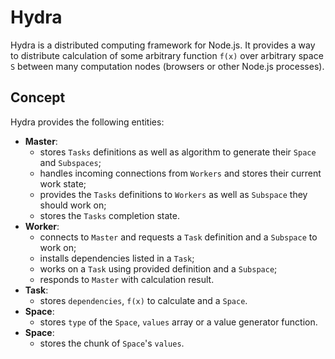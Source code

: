 # Hydra

Hydra is a distributed computing framework for Node.js. It provides a way to distribute calculation of some arbitrary function `f(x)` over arbitrary space `S` between many computation nodes (browsers or other Node.js processes).

## Concept

Hydra provides the following entities:
  - **Master**:
    - stores `Tasks` definitions as well as algorithm to generate their `Space` and `Subspaces`;
    - handles incoming connections from `Workers` and stores their current work state;
    - provides the `Tasks` definitions to `Workers` as well as `Subspace` they should work on;
    - stores the `Tasks` completion state.
  - **Worker**:
    - connects to `Master` and requests a `Task` definition and a `Subspace` to work on;
    - installs dependencies listed in a `Task`;
    - works on a `Task` using provided definition and a `Subspace`;
    - responds to `Master` with calculation result.
  - **Task**:
    - stores `dependencies`, `f(x)` to calculate and a `Space`.
  - **Space**:
    - stores `type` of the `Space`, `values` array or a value generator function.
  - **Space**:
    - stores the chunk of `Space`'s `values`.
